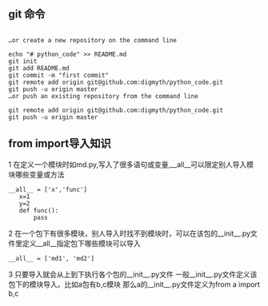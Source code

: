 
## git 命令

```

…or create a new repository on the command line

echo "# python_code" >> README.md
git init
git add README.md
git commit -m "first commit"
git remote add origin git@github.com:digmyth/python_code.git
git push -u origin master
…or push an existing repository from the command line

git remote add origin git@github.com:digmyth/python_code.git
git push -u origin master
```


## from import导入知识

1 在定义一个模块时如md.py,写入了很多语句或变量,__all__可以限定别人导入模块哪些变量或方法
 ```
 __all__ = ['x','func']
    x=1
    y=2
    def func():
        pass
```
2 在一个包下有很多模块，别人导入时找不到模块时，可以在该包的__init__.py文件里定义__all__指定包下哪些模块可以导入
```
__all__ = ['md1', 'md2']
```

3 只要导入就会从上到下执行各个包的__init__.py文件
一般__init__.py文件定义该包下的模块导入。比如a包有b,c模块
那么a的__init__.py文件定义为from a import b,c

